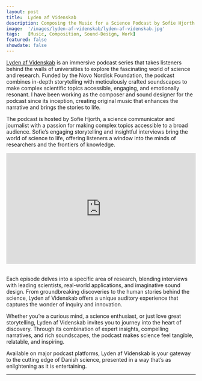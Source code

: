 ```yaml
---
layout: post
title:  Lyden af Videnskab
description: Composing the Music for a Science Podcast by Sofie Hjorth
image:  '/images/lyden-af-videnskab/lyden-af-videnskab.jpg'
tags:   [Music, Composition, Sound-Design, Work]
featured: false
showdate: false
---
```


[Lyden af Videnskab](https://www.lydenafvidenskab.dk/) is an immersive podcast series that takes listeners behind the walls of universities to explore the fascinating world of science and research. Funded by the Novo Nordisk Foundation, the podcast combines in-depth storytelling with meticulously crafted soundscapes to make complex scientific topics accessible, engaging, and emotionally resonant. I have been working as the composer and sound designer for the podcast since its inception, creating original music that enhances the narrative and brings the stories to life.

The podcast is hosted by Sofie Hjorth, a science communicator and journalist with a passion for making complex topics accessible to a broad audience. Sofie’s engaging storytelling and insightful interviews bring the world of science to life, offering listeners a window into the minds of researchers and the frontiers of knowledge.

<iframe width="100%" height="295" src="https://embeds.audioboom.com/channels/5034600/embed?player_theme=dark&amp;v=202301" style="background-color: transparent; display: block; padding: 0; width: 100%" frameborder="0" allowtransparency="allowtransparency" scrolling="no" title="Audioboom player" allow="autoplay" sandbox="allow-downloads allow-forms allow-popups allow-same-origin allow-scripts allow-storage-access-by-user-activation allow-top-navigation-by-user-activation"></iframe>

<br>


Each episode delves into a specific area of research, blending interviews with leading scientists, real-world applications, and imaginative sound design. From groundbreaking discoveries to the human stories behind the science, Lyden af Videnskab offers a unique auditory experience that captures the wonder of inquiry and innovation.

Whether you’re a curious mind, a science enthusiast, or just love great storytelling, Lyden af Videnskab invites you to journey into the heart of discovery. Through its combination of expert insights, compelling narratives, and rich soundscapes, the podcast makes science feel tangible, relatable, and inspiring.

Available on major podcast platforms, Lyden af Videnskab is your gateway to the cutting edge of Danish science, presented in a way that’s as enlightening as it is entertaining.


<hr>
